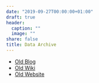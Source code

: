 ```yaml
---
date: "2019-09-27T00:00:00+01:00"
draft: true
header:
  caption: ""
  image: ""
share: false
title: Data Archive
---
```

- [Old Blog](http://asmaier.blogspot.de/)
- [Old Wiki](http://maierandi.wikidot.com/)
- [Old Website](https://www.maierandi.com/old/index2.html)
